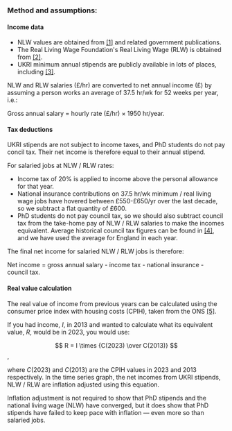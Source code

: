 ### Method and assumptions:

#### Income data

- NLW values are obtained from [[1]](https://www.gov.uk/government/publications/20-years-of-the-national-minimum-wage) and related government publications.
- The Real Living Wage Foundation's Real Living Wage (RLW) is obtained from [[2]](https://www.livingwage.org.uk/what-real-living-wage).
- UKRI minimum annual stipends are publicly available in lots of places, including [[3]](https://www.uea.ac.uk/research/research-with-us/postgraduate-research/latest-phds-and-research-studentships/postgraduate-research-fees-and-funding/stipends-and-fee-levels).

NLW and RLW salaries (£/hr) are converted to net annual income (£) by assuming a person works an average of 37.5&nbsp;hr/wk for 52&nbsp;weeks per year, i.e.:

Gross annual salary = hourly rate (£/hr) $\times$ 1950 hr/year.

#### Tax deductions

UKRI stipends are not subject to income taxes, and PhD students do not pay concil tax. Their net income is therefore equal to their annual stipend.

For salaried jobs at NLW / RLW rates:

- Income tax of 20% is applied to income above the personal allowance for that year.
- National insurance contributions on 37.5&nbsp;hr/wk minimum / real living wage jobs have hovered between £550-£650/yr over the last decade, so we subtract a flat quantity of £600.
- PhD students do not pay council tax, so we should also subtract council tax from the take-home pay of NLW / RLW salaries to make the incomes equivalent. Average historical council tax figures can be found in [[4]](https://www.gov.uk/government/statistical-data-sets/live-tables-on-council-tax), and we have used the average for England in each year.

The final net income for salaried NLW / RLW jobs is therefore:

Net income = gross annual salary - income tax - national insurance - council tax.

#### Real value calculation 

The real value of income from previous years can be calculated using the consumer price index with housing costs (CPIH), taken from the ONS [[5]](https://www.ons.gov.uk/economy/inflationandpriceindices/timeseries/l522/mm23).

If you had income, $I$, in 2013 and wanted to calculate what its equivalent value, $R$, would be in 2023, you would use: 

$$ R = I \times {C(2023) \over C(2013)} $$,

where $C(2023)$ and $C(2013)$ are the CPIH values in 2023 and 2013 respectively. In the time series graph, the net incomes from UKRI stipends, NLW / RLW are inflation adjusted using this equation.

Inflation adjustment is not required to show that PhD stipends and the national living wage (NLW) have converged, but it does show that PhD stipends have failed to keep pace with inflation &mdash; even more so than salaried jobs.